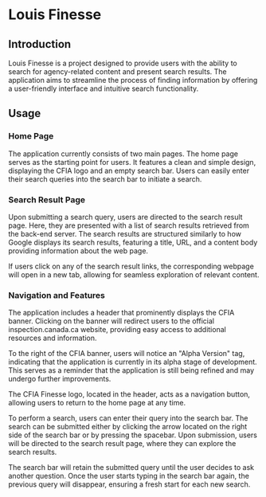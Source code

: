 # Louis Finesse

## Introduction

Louis Finesse is a project designed to provide users with the ability to search for agency-related content and present search results. The application aims to streamline the process of finding information by offering a user-friendly interface and intuitive search functionality.

## Usage

### Home Page

The application currently consists of two main pages. The home page serves as the starting point for users. It features a clean and simple design, displaying the CFIA logo and an empty search bar. Users can easily enter their search queries into the search bar to initiate a search.

### Search Result Page

Upon submitting a search query, users are directed to the search result page. Here, they are presented with a list of search results retrieved from the back-end server. The search results are structured similarly to how Google displays its search results, featuring a title, URL, and a content body providing information about the web page.

If users click on any of the search result links, the corresponding webpage will open in a new tab, allowing for seamless exploration of relevant content.

### Navigation and Features

The application includes a header that prominently displays the CFIA banner. Clicking on the banner will redirect users to the official inspection.canada.ca website, providing easy access to additional resources and information.

To the right of the CFIA banner, users will notice an "Alpha Version" tag, indicating that the application is currently in its alpha stage of development. This serves as a reminder that the application is still being refined and may undergo further improvements.

The CFIA Finesse logo, located in the header, acts as a navigation button, allowing users to return to the home page at any time.

To perform a search, users can enter their query into the search bar. The search can be submitted either by clicking the arrow located on the right side of the search bar or by pressing the spacebar. Upon submission, users will be directed to the search result page, where they can explore the search results.

The search bar will retain the submitted query until the user decides to ask another question. Once the user starts typing in the search bar again, the previous query will disappear, ensuring a fresh start for each new search.
